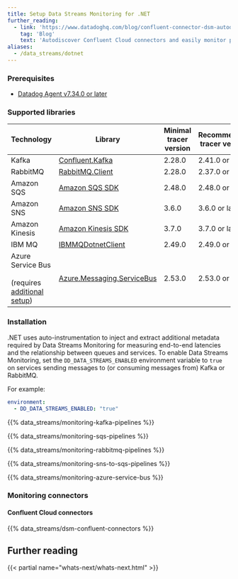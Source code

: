 ```yaml
---
title: Setup Data Streams Monitoring for .NET
further_reading:
  - link: 'https://www.datadoghq.com/blog/confluent-connector-dsm-autodiscovery/'
    tag: 'Blog'
    text: 'Autodiscover Confluent Cloud connectors and easily monitor performance in Data Streams Monitoring'
aliases:
  - /data_streams/dotnet
---
```


### Prerequisites

* [Datadog Agent v7.34.0 or later][1]

### Supported libraries

| Technology        | Library                         | Minimal tracer version | Recommended tracer version |
|-------------------|---------------------------------|------------------------|----------------------------|
| Kafka             | [Confluent.Kafka][3]            | 2.28.0                 | 2.41.0 or later            |
| RabbitMQ          | [RabbitMQ.Client][4]            | 2.28.0                 | 2.37.0 or later            |
| Amazon SQS        | [Amazon SQS SDK][5]             | 2.48.0                 | 2.48.0 or later            |
| Amazon SNS        | [Amazon SNS SDK][6]             | 3.6.0                  | 3.6.0 or later             |
| Amazon Kinesis    | [Amazon Kinesis SDK][7]         | 3.7.0                  | 3.7.0 or later             |
| IBM MQ            | [IBMMQDotnetClient][8]          | 2.49.0                 | 2.49.0 or later            |
| Azure Service Bus <br><br> (requires [additional setup][9]) | [Azure.Messaging.ServiceBus][10] | 2.53.0                 | 2.53.0 or later            |

### Installation

.NET uses auto-instrumentation to inject and extract additional metadata required by Data Streams Monitoring for measuring end-to-end latencies and the relationship between queues and services. To enable Data Streams Monitoring, set the `DD_DATA_STREAMS_ENABLED` environment variable to `true` on services sending messages to (or consuming messages from) Kafka or RabbitMQ.

For example:
```yaml
environment:
  - DD_DATA_STREAMS_ENABLED: "true"
```

{{% data_streams/monitoring-kafka-pipelines %}}

{{% data_streams/monitoring-sqs-pipelines %}}

{{% data_streams/monitoring-rabbitmq-pipelines %}}

{{% data_streams/monitoring-sns-to-sqs-pipelines %}}

{{% data_streams/monitoring-azure-service-bus %}}

### Monitoring connectors

#### Confluent Cloud connectors
{{% data_streams/dsm-confluent-connectors %}}

## Further reading

{{< partial name="whats-next/whats-next.html" >}}

[1]: /agent
[3]: https://www.nuget.org/packages/Confluent.Kafka
[4]: https://www.nuget.org/packages/RabbitMQ.Client
[5]: https://www.nuget.org/packages/AWSSDK.SQS
[6]: https://www.nuget.org/packages/AWSSDK.SimpleNotificationService
[7]: https://www.nuget.org/packages/AWSSDK.Kinesis
[8]: https://www.nuget.org/packages/IBMMQDotnetClient
[9]: #monitoring-azure-service-bus
[10]: https://www.nuget.org/packages/Azure.Messaging.ServiceBus
[11]: https://github.com/Azure/azure-sdk-for-net/blob/main/sdk/core/Azure.Core/samples/Diagnostics.md#enabling-experimental-tracing-features
